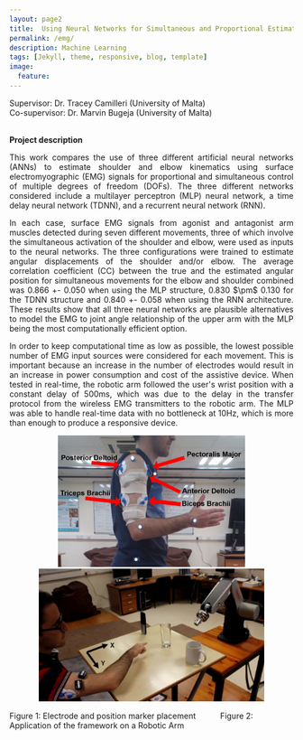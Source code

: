 ```yaml
---
layout: page2
title: 	Using Neural Networks for Simultaneous and Proportional Estimation of Upper Arm Kinematics
permalink: /emg/
description: Machine Learning
tags: [Jekyll, theme, responsive, blog, template]
image:
  feature:
---
```

Supervisor: Dr. Tracey Camilleri (University of Malta)\
Co-supervisor: Dr. Marvin Bugeja (University of Malta)

<br>**Project description**
<p align="justify"> This work compares the use of three different artificial neural networks (ANNs) to estimate shoulder and elbow kinematics using surface electromyographic (EMG) signals for proportional and simultaneous control of multiple degrees of freedom (DOFs). The three different networks considered include a multilayer perceptron (MLP) neural network, a time delay neural network (TDNN), and a recurrent neural network (RNN). <br>

<p align="justify"> In each case, surface EMG signals from agonist and antagonist arm muscles detected during seven different movements, three of which involve the simultaneous activation of the shoulder and elbow, were used as inputs to the neural networks. The three configurations were trained to estimate angular displacements of the shoulder and/or elbow. The average correlation coefficient (CC) between the true and the estimated angular position for simultaneous movements for the elbow and shoulder combined was 0.866 +- 0.050 when using the MLP structure, 0.830 $\pm$ 0.130 for the TDNN structure and 0.840 +- 0.058 when using the RNN architecture. These results show that all three neural networks are plausible alternatives to model the EMG to joint angle relationship of the upper arm with the MLP being the most computationally efficient option. <br>

<p align="justify"> In order to keep computational time as low as possible, the lowest possible number of EMG input sources were considered for each movement. This is important because an increase in the number of electrodes would result in an increase in power consumption and cost of the assistive device. When tested in real-time, the robotic arm followed the user's wrist position with a constant delay of 500ms, which was due to the delay in the transfer protocol from the wireless EMG transmitters to the robotic arm. The MLP was able to handle real-time data with no bottleneck at 10Hz, which is more than enough to produce a responsive device. <br>

<p align="center">
  <img src="images/Muscles2.JPG" width="332" title="hover text">
  <img src="images/Application.JPG" width="400" alt="accessibility text">
</p>
Figure 1: Electrode and position marker placement  &nbsp;&nbsp;&nbsp;&nbsp;&nbsp;&nbsp;&nbsp;&nbsp;&nbsp;   Figure 2: Application of the framework on a Robotic Arm

